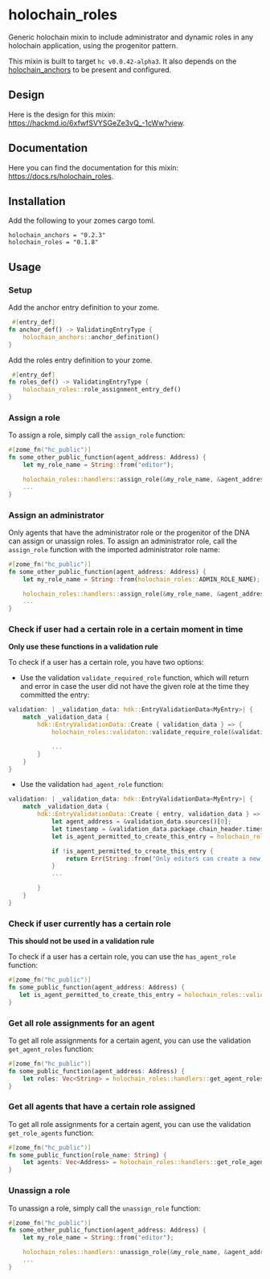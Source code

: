 # holochain_roles

Generic holochain mixin to include administrator and dynamic roles in any holochain application, using the progenitor pattern.

This mixin is built to target `hc v0.0.42-alpha3`. It also depends on the [holochain_anchors](https://github.com/holochain/holochain_anchors) to be present and configured.

## Design

Here is the design for this mixin: https://hackmd.io/6xfwfSVYSGeZe3vQ_-1cWw?view.

## Documentation

Here you can find the documentation for this mixin: https://docs.rs/holochain_roles.

## Installation

Add the following to your zomes cargo toml.

```
holochain_anchors = "0.2.3"
holochain_roles = "0.1.8"
```

## Usage

### Setup

Add the anchor entry definition to your zome.

```rust
 #[entry_def]
fn anchor_def() -> ValidatingEntryType {
    holochain_anchors::anchor_definition()
}
```

Add the roles entry definition to your zome.

```rust
 #[entry_def]
fn roles_def() -> ValidatingEntryType {
    holochain_roles::role_assignment_entry_def()
}
```

### Assign a role

To assign a role, simply call the `assign_role` function:

```rust
#[zome_fn("hc_public")]
fn some_other_public_function(agent_address: Address) {
    let my_role_name = String::from("editor");

    holochain_roles::handlers::assign_role(&my_role_name, &agent_address)?;
    ...
}
```

### Assign an administrator

Only agents that have the administrator role or the progenitor of the DNA can assign or unassign roles.
To assign an administrator role, call the `assign_role` function with the imported administrator role name:

```rust
#[zome_fn("hc_public")]
fn some_other_public_function(agent_address: Address) {
    let my_role_name = String::from(holochain_roles::ADMIN_ROLE_NAME);

    holochain_roles::handlers::assign_role(&my_role_name, &agent_address)?;
    ...
}
```

### Check if user had a certain role in a certain moment in time

**Only use these functions in a validation rule**

To check if a user has a certain role, you have two options:

- Use the validation `validate_required_role` function, which will return and error in case the user did not have the given role at the time they committed the entry:

```rust
validation: | _validation_data: hdk::EntryValidationData<MyEntry>| {
    match _validation_data {
        hdk::EntryValidationData::Create { validation_data } => {
            holochain_roles::validaton::validate_require_role(&validation_data, String::from("editor"))?;

            ...
        }
    }
}
```

- Use the validation `had_agent_role` function:

```rust
validation: | _validation_data: hdk::EntryValidationData<MyEntry>| {
    match _validation_data {
        hdk::EntryValidationData::Create { entry, validation_data } => {
            let agent_address = &validation_data.sources()[0];
            let timestamp = &validation_data.package.chain_header.timestamp();
            let is_agent_permitted_to_create_this_entry = holochain_roles::validaton::had_agent_role(&agent_address, String::from("editor"), timestamp)?;

            if !is_agent_permitted_to_create_this_entry {
                return Err(String::from("Only editors can create a new entry"));
            }
            ...

        }
    }
}
```

### Check if user currently has a certain role

**This should not be used in a validation rule**

To check if a user has a certain role, you can use the `has_agent_role` function:

```rust
#[zome_fn("hc_public")]
fn some_public_function(agent_address: Address) {
   let is_agent_permitted_to_create_this_entry = holochain_roles::validaton::has_agent_role(&agent_address, String::from("editor"))?;
}
```

### Get all role assignments for an agent

To get all role assignments for a certain agent, you can use the validation `get_agent_roles` function:

```rust
#[zome_fn("hc_public")]
fn some_public_function(agent_address: Address) {
    let roles: Vec<String> = holochain_roles::handlers::get_agent_roles(&agent_address)?;
}
```

### Get all agents that have a certain role assigned

To get all role assignments for a certain agent, you can use the validation `get_role_agents` function:

```rust
#[zome_fn("hc_public")]
fn some_public_function(role_name: String) {
    let agents: Vec<Address> = holochain_roles::handlers::get_role_agents(&role_name)?;
}
```

### Unassign a role

To unassign a role, simply call the `unassign_role` function:

```rust
#[zome_fn("hc_public")]
fn some_other_public_function(agent_address: Address) {
    let my_role_name = String::from("editor");

    holochain_roles::handlers::unassign_role(&my_role_name, &agent_address)?;
    ...
}
```
